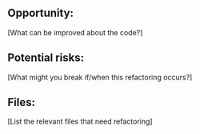 ## Opportunity:
[What can be improved about the code?]
## Potential risks:
[What might you break if/when this refactoring occurs?]
## Files:
[List the relevant files that need refactoring]
